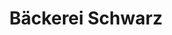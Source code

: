 ---
title: "Bäckerei Schwarz"
url: /immenstadt-i-allgaeu/baeckerei-schwarz-alleestrasse/
shop: Bäckerei
---